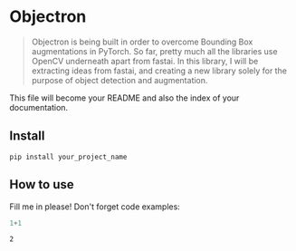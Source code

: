 
<!--

#################################################
### THIS FILE WAS AUTOGENERATED! DO NOT EDIT! ###
#################################################
# file to edit: 99_index.ipynb
# command to build the docs after a change: nbdev_build_docs

-->

# Objectron

> Objectron is being built in order to overcome Bounding Box augmentations in PyTorch. So far, pretty much all the libraries use OpenCV underneath apart from fastai. In this library, I will be extracting ideas from fastai, and creating a new library solely for the purpose of object detection and augmentation.


This file will become your README and also the index of your documentation.

## Install

`pip install your_project_name`

## How to use

Fill me in please! Don't forget code examples:
<div class="codecell" markdown="1">
<div class="input_area" markdown="1">

```python
1+1
```

</div>
<div class="output_area" markdown="1">




    2



</div>

</div>
